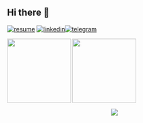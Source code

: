 ## Hi there 👋

[![resume](https://img.shields.io/badge/resume-000000?style=for-the-badge&logo=About.me&logoColor=white)](https://gitea.com/imanbakhtiari/resume) [![linkedin](https://img.shields.io/badge/LinkedIn-0077B5?style=for-the-badge&logo=linkedin&logoColor=white)](https://linkedin.com/in/imanbakhtiari)[![telegram](https://img.shields.io/badge/Telegram-2CA5E0?style=for-the-badge&logo=telegram&logoColor=white)](https://t.me/imanbkhtiari)
<!--[![youtube](https://img.shields.io/badge/YouTube-FF0000?style=for-the-badge&logo=youtube&logoColor=white)](https://youtube.com/)
[![linkedin](https://img.shields.io/badge/LinkedIn-0077B5?style=for-the-badge&logo=linkedin&logoColor=white)](https://linkedin.com/in/imanbakhtiari)-->

<!--

**imanbakhtiari/imanbakhtiari** is a ✨ _special_ ✨ repository because its `README.md` (this file) appears on your GitHub profile.

Here are some ideas to get you started:

- 🔭 I’m currently working on ...
- 🌱 I’m currently learning ...
- 👯 I’m looking to collaborate on ...
- 🤔 I’m looking for help with ...
- 💬 Ask me about ...
- 📫 How to reach me: ...
- 😄 Pronouns: ...
- ⚡ Fun fact: ...
-->

<a href="https://github.com/anuraghazra/convoychat">
  <img height="150" align="left" src="https://github-readme-stats.vercel.app/api/top-langs?username=imanbakhtiari&layout=compact&langs_count=10&card_width=320" />
</a>
<a href="https://github.com/imanbakhtiari/github-readme-stats">
  <img height="150" align="left" src="https://github-readme-stats.vercel.app/api?username=imanbakhtiari&rank_icon=github" />
</a>

<br clear="left" />

<p align="center">
  <img src="seinfeld-george.gif" />
</p>
